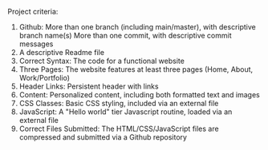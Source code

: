 Project criteria:
1. Github: More than one branch (including main/master), with descriptive branch name(s)
 More than one commit, with descriptive commit messages
2. A descriptive Readme file
3. Correct Syntax: The code for a functional website
4. Three Pages: The website features at least three pages (Home, About, Work/Portfolio)
5. Header Links: Persistent header with links
6. Content: Personalized content, including both formatted text and images
7. CSS Classes: Basic CSS styling, included via an external file
8. JavaScript: A "Hello world" tier Javascript routine, loaded via an external file
9. Correct Files Submitted: The HTML/CSS/JavaScript files are compressed and submitted via a Github repository
